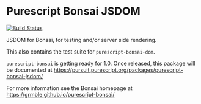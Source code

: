 # Purescript Bonsai JSDOM

[![Build Status](https://travis-ci.org/grmble/purescript-bonsai-jsdom.svg?branch=master)](https://travis-ci.org/grmble/purescript-bonsai-jsdom)


JSDOM for Bonsai, for testing and/or server side rendering.

This also contains the test suite for `purescript-bonsai-dom`.

`purescript-bonsai` is getting ready for 1.0.
Once released, this package will be documented at
https://pursuit.purescript.org/packages/purescript-bonsai-jsdom/

For more information see the Bonsai homepage at
https://grmble.github.io/purescript-bonsai/
